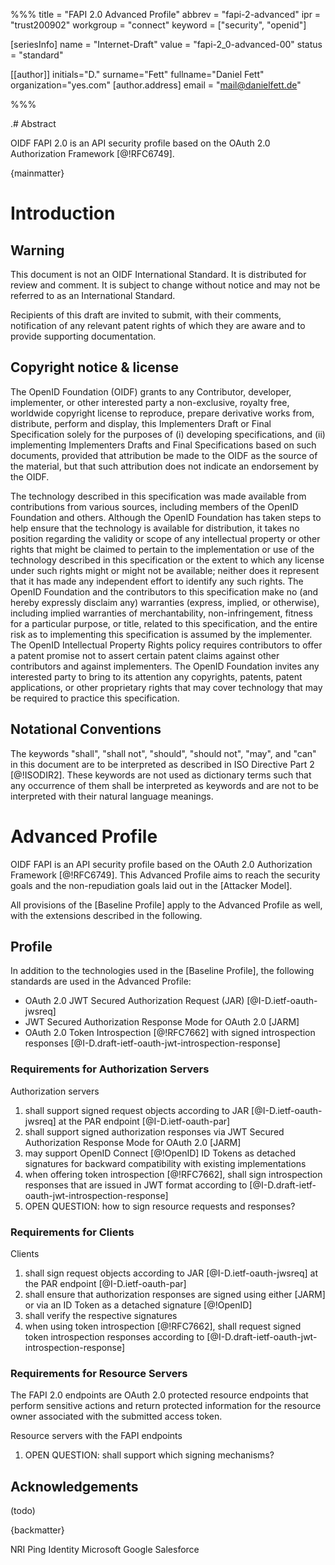 %%%
title = "FAPI 2.0 Advanced Profile"
abbrev = "fapi-2-advanced"
ipr = "trust200902"
workgroup = "connect"
keyword = ["security", "openid"]

[seriesInfo]
name = "Internet-Draft"
value = "fapi-2_0-advanced-00"
status = "standard"

[[author]]
initials="D."
surname="Fett"
fullname="Daniel Fett"
organization="yes.com"
    [author.address]
    email = "mail@danielfett.de"


%%%

.# Abstract 

OIDF FAPI 2.0 is an API security profile based on the OAuth 2.0
Authorization Framework [@!RFC6749].

{mainmatter}

# Introduction

## Warning

This document is not an OIDF International Standard. It is distributed
for review and comment. It is subject to change without notice and may
not be referred to as an International Standard.

Recipients of this draft are invited to submit, with their comments,
notification of any relevant patent rights of which they are aware and
to provide supporting documentation.

## Copyright notice & license

The OpenID Foundation (OIDF) grants to any Contributor, developer,
implementer, or other interested party a non-exclusive, royalty free,
worldwide copyright license to reproduce, prepare derivative works
from, distribute, perform and display, this Implementers Draft or
Final Specification solely for the purposes of (i) developing
specifications, and (ii) implementing Implementers Drafts and Final
Specifications based on such documents, provided that attribution be
made to the OIDF as the source of the material, but that such
attribution does not indicate an endorsement by the OIDF.

The technology described in this specification was made available from
contributions from various sources, including members of the OpenID
Foundation and others. Although the OpenID Foundation has taken steps
to help ensure that the technology is available for distribution, it
takes no position regarding the validity or scope of any intellectual
property or other rights that might be claimed to pertain to the
implementation or use of the technology described in this
specification or the extent to which any license under such rights
might or might not be available; neither does it represent that it has
made any independent effort to identify any such rights. The OpenID
Foundation and the contributors to this specification make no (and
hereby expressly disclaim any) warranties (express, implied, or
otherwise), including implied warranties of merchantability,
non-infringement, fitness for a particular purpose, or title, related
to this specification, and the entire risk as to implementing this
specification is assumed by the implementer. The OpenID Intellectual
Property Rights policy requires contributors to offer a patent promise
not to assert certain patent claims against other contributors and
against implementers. The OpenID Foundation invites any interested
party to bring to its attention any copyrights, patents, patent
applications, or other proprietary rights that may cover technology
that may be required to practice this specification.


## Notational Conventions

The keywords "shall", "shall not",
"should", "should not", "may", and
"can" in this document are to be interpreted as described in
ISO Directive Part 2 [@!ISODIR2].
These keywords are not used as dictionary terms such that
any occurrence of them shall be interpreted as keywords
and are not to be interpreted with their natural language meanings.


# Advanced Profile

OIDF FAPI is an API security profile based on the OAuth 2.0
Authorization Framework [@!RFC6749]. This Advanced Profile aims to
reach the security goals and the non-repudiation goals laid out in the
[Attacker Model].

All provisions of the [Baseline Profile] apply to the Advanced Profile
as well, with the extensions described in the following.


## Profile

In addition to the technologies used in the [Baseline Profile], the
following standards are used in the Advanced Profile:

  * OAuth 2.0 JWT Secured Authorization Request (JAR) [@I-D.ietf-oauth-jwsreq]
  * JWT Secured Authorization Response Mode for OAuth 2.0 [JARM]
  * OAuth 2.0 Token Introspection [@!RFC7662] with signed introspection responses [@I-D.draft-ietf-oauth-jwt-introspection-response]

### Requirements for Authorization Servers

Authorization servers

 1. shall support signed request objects according to JAR
    [@I-D.ietf-oauth-jwsreq] at the PAR endpoint
    [@I-D.ietf-oauth-par]
 2. shall support signed authorization responses via JWT Secured Authorization Response Mode for OAuth 2.0 [JARM]
 3. may support OpenID Connect [@!OpenID] ID Tokens as detached signatures for backward compatibility with existing implementations
 4. when offering token introspection [@!RFC7662], shall sign introspection responses that are issued in JWT format according to [@I-D.draft-ietf-oauth-jwt-introspection-response]
 5. OPEN QUESTION: how to sign resource requests and responses?

### Requirements for Clients

Clients

 1. shall sign request objects according to JAR [@I-D.ietf-oauth-jwsreq] at the PAR endpoint [@I-D.ietf-oauth-par]
 1. shall ensure that authorization responses are signed using either [JARM] or via an ID Token as a detached signature [@!OpenID]
 2. shall verify the respective signatures
 3. when using token introspection [@!RFC7662], shall request signed token introspection responses according to [@I-D.draft-ietf-oauth-jwt-introspection-response]
 
### Requirements for Resource Servers

The FAPI 2.0 endpoints are OAuth 2.0 protected resource endpoints that perform sensitive actions and return protected information for the resource owner associated with the submitted access token.

Resource servers with the FAPI endpoints

1. OPEN QUESTION: shall support which signing mechanisms?


## Acknowledgements
(todo)
     

{backmatter}

<reference anchor="OpenID" target="http://openid.net/specs/openid-connect-core-1_0.html">
  <front>
    <title>OpenID Connect Core 1.0 incorporating errata set 1</title>
    <author initials="N." surname="Sakimura" fullname="Nat Sakimura">
      <organization>NRI</organization>
    </author>
    <author initials="J." surname="Bradley" fullname="John Bradley">
      <organization>Ping Identity</organization>
    </author>
    <author initials="M." surname="Jones" fullname="Mike Jones">
      <organization>Microsoft</organization>
    </author>
    <author initials="B." surname="de Medeiros" fullname="Breno de Medeiros">
      <organization>Google</organization>
    </author>
    <author initials="C." surname="Mortimore" fullname="Chuck Mortimore">
      <organization>Salesforce</organization>
    </author>
   <date day="8" month="Nov" year="2014"/>
  </front>
</reference>

<reference anchor="preload" target="https://hstspreload.org/">
<front>
<title>HSTS Preload List Submission</title>
    <author fullname="Anonymous">
      <organization></organization>
    </author>
</front>
</reference>


